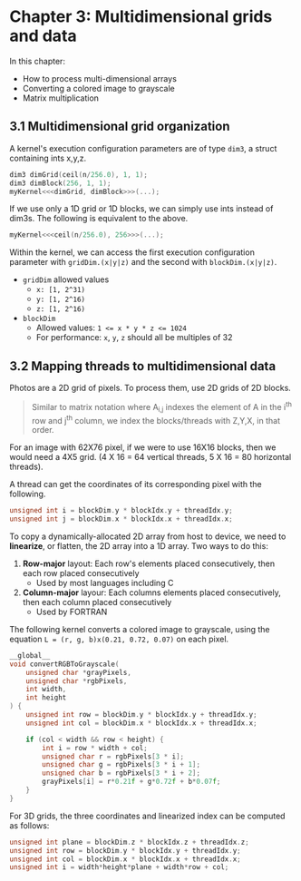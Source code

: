 # Chapter 3: Multidimensional grids and data
In this chapter:
- How to process multi-dimensional arrays
- Converting a colored image to grayscale
- Matrix multiplication

## 3.1 Multidimensional grid organization
A kernel's execution configuration parameters are of type `dim3`, a struct containing ints x,y,z.
```c
dim3 dimGrid(ceil(n/256.0), 1, 1);
dim3 dimBlock(256, 1, 1);
myKernel<<<dimGrid, dimBlock>>>(...);
```
If we use only a 1D grid or 1D blocks, we can simply use ints instead of dim3s. The following is equivalent to the above.
```c
myKernel<<<ceil(n/256.0), 256>>>(...);
```
Within the kernel, we can access the first execution configuration parameter with `gridDim.(x|y|z)` and the second with `blockDim.(x|y|z)`.

- `gridDim` allowed values
    - `x: [1, 2^31)`
    - `y: [1, 2^16)`
    - `z: [1, 2^16)`
- `blockDim`
    - Allowed values: `1 <= x * y * z <= 1024`
    - For performance: `x`, `y`, `z` should all be multiples of 32


## 3.2 Mapping threads to multidimensional data
Photos are a 2D grid of pixels. To process them, use 2D grids of 2D blocks.

> Similar to matrix notation where A<sub>i,j</sub> indexes the element of A in the i<sup>th</sup> row and j<sup>th</sup> column, we index the blocks/threads with Z,Y,X, in that order.

For an image with 62X76 pixel, if we were to use 16X16 blocks, then we would need a 4X5 grid. (4 X 16 = 64 vertical threads, 5 X 16 = 80 horizontal threads).

A thread can get the coordinates of its corresponding pixel with the following.
```c
unsigned int i = blockDim.y * blockIdx.y + threadIdx.y;
unsigned int j = blockDim.x * blockIdx.x + threadIdx.x;
```

To copy a dynamically-allocated 2D array from host to device, we need to **linearize**, or flatten, the 2D array into a 1D array. Two ways to do this:
1. **Row-major** layout: Each row's elements placed consecutively, then each row placed consecutively
    - Used by most languages including C
2. **Column-major** layour: Each columns elements placed consecutively, then each column placed consecutively
    - Used by FORTRAN

The following kernel converts a colored image to grayscale, using the equation `L = (r, g, b)x(0.21, 0.72, 0.07)` on each pixel.

```c
__global__
void convertRGBToGrayscale(
    unsigned char *grayPixels,
    unsigned char *rgbPixels,
    int width, 
    int height
) {
    unsigned int row = blockDim.y * blockIdx.y + threadIdx.y;
    unsigned int col = blockDim.x * blockIdx.x + threadIdx.x;

    if (col < width && row < height) {
        int i = row * width + col;
        unsigned char r = rgbPixels[3 * i];
        unsigned char g = rgbPixels[3 * i + 1];
        unsigned char b = rgbPixels[3 * i + 2];
        grayPixels[i] = r*0.21f + g*0.72f + b*0.07f;
    }
}
```

For 3D grids, the three coordinates and linearized index can be computed as follows:
```c
unsigned int plane = blockDim.z * blockIdx.z + threadIdx.z;
unsigned int row = blockDim.y * blockIdx.y + threadIdx.y;
unsigned int col = blockDim.x * blockIdx.x + threadIdx.x;
unsigned int i = width*height*plane + width*row + col;
```